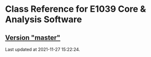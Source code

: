# Class Reference for E1039 Core & Analysis Software
## [Version "master"](master/)
Last updated at 2021-11-27 15:22:24.
